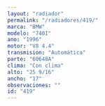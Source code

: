 ```yaml
---
layout: "radiador"
permalink: "/radiadores/419/"
marca: "BMW"
modelo: "740I"
ano: "1996"
motor: "V8 4.4"
transmision: "Automática"
parte: "60648A"
clima: "Con clima"
alto: "25 9/16"
ancho: "17"
observaciones: ""
id: "419"
---
```


